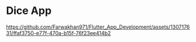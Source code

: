 # Dice App


https://github.com/Farwakhan971/Flutter_App_Development/assets/130717631/ffaf3750-e77f-470a-b15f-76f23ee414b2

